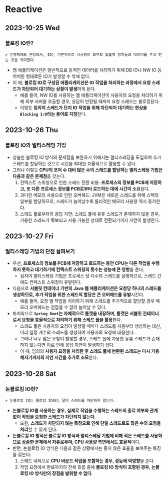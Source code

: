 # Reactive
## 2023-10-25 Wed
### 블로킹 IO란?
```
> 운영체제의 관점에서, IO는 기본적으로 시스템이 외부의 입출력 장치들과 데이터를 주고 받는 것을 의미한다.
```
* 웹 애플리케이션은 일반적으로 동적인 데이터를 처리하기 위해 DB IO나 NW IO 등 어떠한 형태로든 IO가 발생할 수 밖에 없다.
* 이 때, **블로킹 IO로 구성된 애플리케이션은 IO 작업을 처리하는 과정에서 요청 스레드가 차단되어 대기하는 상황이 발생**하게 된다.
    * 예를 들어, NW IO를 사용하는 웹 애플리케이션이 사용자의 요청을 처리하기 위해 외부 서버를 호출할 경우, 응답이 반환될 때까지 요청 스레드는 블로킹된다.
    * 이렇듯 **임의의 스레드가 단지 IO 작업을 위해 차단되어 대기하는 현상을 `Blocking I/O`라는 용어로 지칭**한다.

## 2023-10-26 Thu
### 블로킹 IO와 멀티스레딩 기법
* 상술한 블로킹 IO 방식의 문제점을 보완하기 위해서는 멀티스레딩을 도입하여 추가 스레드를 할당하는 것으로 시간을 최대한 효율적으로 활용할 수 있다.
* 그러나 이렇듯 **CPU의 코어 수 대비 많은 수의 스레드를 할당하는 멀티스레딩 기법은 다음과 같은 문제점**을 갖는다.
  1. 컨텍스트 스위칭으로 인한 스레드 전환 비용: **프로세스의 정보를 PCB에 저장하고, 또 다른 프로세스 정보를 PCB로부터 로드하는 데에 시간이 소요**된다.
  2. 과다한 메모리 사용으로 인한 오버헤드: JVM은 새로운 스레드를 위해 스택의 일부를 할당하므로, 스레드가 늘어날수록 물리적인 메모리 사용량 역시 증가한다.
  3. 스레드 풀로부터의 응답 지연: 스레드 풀에 유휴 스레드가 존재하지 않을 경우, 가용한 스레드가 확보되고 사용 가능한 상태로 전환되기까지 지연이 발생한다.

## 2023-10-27 Fri
### 멀티스레딩 기법의 단점 살펴보기
* 우선, **프로세스의 정보를 PCB에 저장하고 로드하는 동안 CPU는 다른 작업을 수행하지 못하고 대기하기에 컨텍스트 스위칭의 횟수는 성능에 큰 영향**을 준다.
  * 심지어 멀티스레딩 기법은 프로세스 당 다수의 스레드를 실행하므로, 스레드 간에도 컨텍스트 스위칭이 유발된다.
* 다음으로 **서블릿 컨테이너 기반의 Java 웹 애플리케이션은 요청당 하나의 스레드를 생성하므로, 추가 작업을 위한 스레드의 할당은 큰 오버헤드를 유발**시킨다.
  * 예를 들어, 요청 별 작업을 처리하기 위해 스레드를 추가적으로 할당할 경우 메모리 오버헤드는 걷잡을 수 없이 늘어날 수 있다.
* 마지막으로 **`Spring Boot`는 자체적으로 톰캣을 내장하며, 톰캣은 서블릿 컨테이너로서 요청을 효율적으로 처리하기 위해 스레드 풀을 활용**한다.
  * 스레드 풀은 사용자의 요청이 발생할 때마다 스레드를 처음부터 생성하는 대신, 미리 일정 개수의 스레드를 생성하여 사용자의 요청에 대응한다.
  * 그러나 너무 많은 요청이 발생할 경우, 스레드 풀에 가용한 유휴 스레드가 존재하지 않는다면 이로 인해 응답 지연이 발생하기 쉽다.
  * 이 때, 임의의 **사용자 요청을 처리한 후 스레드 풀에 반환된 스레드는 다시 가용해지기까지의 지연 시간을 추가로 소모**한다.

## 2023-10-28 Sat
### 논블로킹 IO란?
```
> 논블로킹 IO는 블로킹 IO와는 달리 스레드를 차단하지 않는다.
```
* **논블로킹 IO를 사용하는 경우, 실제로 작업을 수행하는 스레드의 종료 여부와 관계 없이 작업을 요청한 스레드가 차단되지 않는다**.
  * 또한, **스레드가 차단되지 않는 특징으로 인해 단일 스레드로도 많은 수의 요청을 처리**할 수 있게 된다.
* **논블로킹 IO 방식은 블로킹 IO 방식과 멀티스레딩 기법에 비해 적은 스레드를 사용하므로 상술한 문제에서 자유로우며, CPU 사용량 측면에서도 효율적**이다.
* 반면, 논블로킹 IO 방식은 다음과 같은 상황에서는 좋지 않은 효율을 보여주는 특징을 갖는다.
  1. 스래드 내적으로 **CPU 바운드 작업을 포함하는 경우, 성능에 악영향**을 준다.
  2. 작업 요청에서 완료까지의 전체 흐름 중에 **블로킹 IO 방식이 포함된 경우, 논블로킹 IO 방식만의 장점을 발휘할 수 없다**.